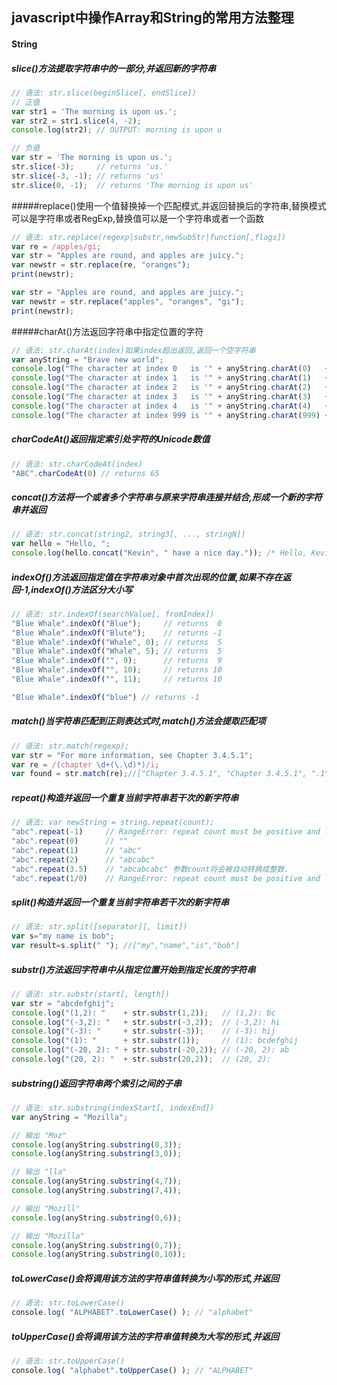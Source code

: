 ## javascript中操作Array和String的常用方法整理
#### String
##### slice()方法提取字符串中的一部分,并返回新的字符串  
```javascript
// 语法: str.slice(beginSlice[, endSlice])
// 正值
var str1 = 'The morning is upon us.';
var str2 = str1.slice(4, -2);
console.log(str2); // OUTPUT: morning is upon u

// 负值
var str = 'The morning is upon us.';
str.slice(-3);     // returns 'us.'
str.slice(-3, -1); // returns 'us'
str.slice(0, -1);  // returns 'The morning is upon us'
```
#####replace()使用一个值替换掉一个匹配模式,并返回替换后的字符串,替换模式可以是字符串或者RegExp,替换值可以是一个字符串或者一个函数
```javascript
// 语法: str.replace(regexp|substr,newSubStr|function[,flags])
var re = /apples/gi;
var str = "Apples are round, and apples are juicy.";
var newstr = str.replace(re, "oranges");
print(newstr);

var str = "Apples are round, and apples are juicy.";
var newstr = str.replace("apples", "oranges", "gi");
print(newstr);
```
#####charAt()方法返回字符串中指定位置的字符
```javascript
// 语法: str.charAt(index)如果index超出返回,返回一个空字符串
var anyString = "Brave new world";
console.log("The character at index 0   is '" + anyString.charAt(0)   + "'");
console.log("The character at index 1   is '" + anyString.charAt(1)   + "'");
console.log("The character at index 2   is '" + anyString.charAt(2)   + "'");
console.log("The character at index 3   is '" + anyString.charAt(3)   + "'");
console.log("The character at index 4   is '" + anyString.charAt(4)   + "'");
console.log("The character at index 999 is '" + anyString.charAt(999) + "'");
```

##### charCodeAt()返回指定索引处字符的Unicode数值
```javascript
// 语法: str.charCodeAt(index)
"ABC".charCodeAt(0) // returns 65
```

##### concat()方法将一个或者多个字符串与原来字符串连接并结合,形成一个新的字符串并返回
```javascript
// 语法: str.concat(string2, string3[, ..., stringN])
var hello = "Hello, ";
console.log(hello.concat("Kevin", " have a nice day.")); /* Hello, Kevin have a nice day. */
```

##### indexOf()方法返回指定值在字符串对象中首次出现的位置,如果不存在返回-1,indexOf()方法区分大小写
```javascript
// 语法: str.indexOf(searchValue[, fromIndex])
"Blue Whale".indexOf("Blue");     // returns  0
"Blue Whale".indexOf("Blute");    // returns -1
"Blue Whale".indexOf("Whale", 0); // returns  5
"Blue Whale".indexOf("Whale", 5); // returns  5
"Blue Whale".indexOf("", 9);      // returns  9
"Blue Whale".indexOf("", 10);     // returns 10
"Blue Whale".indexOf("", 11);     // returns 10

"Blue Whale".indexOf("blue") // returns -1
```

##### match()当字符串匹配到正则表达式时,match()方法会提取匹配项
```javascript
// 语法: str.match(regexp);
var str = "For more information, see Chapter 3.4.5.1";
var re = /(chapter \d+(\.\d)*)/i;
var found = str.match(re);//["Chapter 3.4.5.1", "Chapter 3.4.5.1", ".1"]
```

##### repeat()构造并返回一个重复当前字符串若干次的新字符串
```javascript
// 语法: var newString = string.repeat(count);
"abc".repeat(-1)     // RangeError: repeat count must be positive and less than inifinity
"abc".repeat(0)      // ""
"abc".repeat(1)      // "abc"
"abc".repeat(2)      // "abcabc"
"abc".repeat(3.5)    // "abcabcabc" 参数count将会被自动转换成整数.
"abc".repeat(1/0)    // RangeError: repeat count must be positive and less than inifinity
```

##### split()构造并返回一个重复当前字符串若干次的新字符串
```javascript
// 语法: str.split([separator][, limit])
var s="my name is bob";
var result=s.split(" "); //["my","name","is","bob"]
```

##### substr()方法返回字符串中从指定位置开始到指定长度的字符串
```javascript
// 语法: str.substr(start[, length])
var str = "abcdefghij";
console.log("(1,2): "    + str.substr(1,2));   // (1,2): bc
console.log("(-3,2): "   + str.substr(-3,2));  // (-3,2): hi
console.log("(-3): "     + str.substr(-3));    // (-3): hij
console.log("(1): "      + str.substr(1));     // (1): bcdefghij
console.log("(-20, 2): " + str.substr(-20,2)); // (-20, 2): ab
console.log("(20, 2): "  + str.substr(20,2));  // (20, 2):
```

##### substring()返回字符串两个索引之间的子串
```javascript
// 语法: str.substring(indexStart[, indexEnd])
var anyString = "Mozilla";

// 输出 "Moz"
console.log(anyString.substring(0,3));
console.log(anyString.substring(3,0));

// 输出 "lla"
console.log(anyString.substring(4,7));
console.log(anyString.substring(7,4));

// 输出 "Mozill"
console.log(anyString.substring(0,6));

// 输出 "Mozilla"
console.log(anyString.substring(0,7));
console.log(anyString.substring(0,10));
```

##### toLowerCase()会将调用该方法的字符串值转换为小写的形式,并返回
```javascript
// 语法: str.toLowerCase()
​console.log( "ALPHABET".toLowerCase() ); // "alphabet"
```

##### toUpperCase()会将调用该方法的字符串值转换为大写的形式,并返回
```javascript
// 语法: str.toUpperCase()
​console.log( "alphabet".toUpperCase() ); // "ALPHABET"
```



















